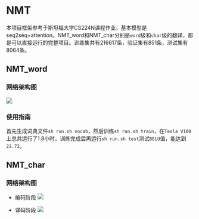 # NMT
本项目框架参考于斯坦福大学CS224N课程作业。基本模型是seq2seq+attention。NMT_word和NMT_char分别是`word`级和`char`级的翻译，都是可以直接运行的完整项目。训练集共有216617条，验证集有851条，测试集有8064条。

## NMT_word

### 网络架构图

![](https://github.com/wxzcyy/NMT/blob/master/pictures/word_network.jpg)

### 使用指南

首先生成词典文件`sh run.sh vocab`，然后训练`sh run.sh train`，在`Tesla V100`上总共运行了1.8小时，训练完成后再运行`sh run.sh test`测试`BELU`值，能达到`22.72`。

## NMT_char

### 网络架构图
* 编码阶段
![](https://github.com/wxzcyy/NMT/blob/master/pictures/char_network_encoder.jpg)

* 译码阶段
![](https://github.com/wxzcyy/NMT/blob/master/pictures/char_network_decoder.jpg)
